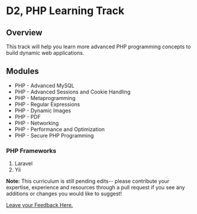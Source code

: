 # D2, PHP Learning Track

## Overview

This track will help you learn more advanced PHP programming concepts to build dynamic web applications.


## Modules

* PHP - Advanced MySQL
* PHP - Advanced Sessions and Cookie Handling
* PHP - Metaprogramming
* PHP - Regular Expressions
* PHP - Dynamic Images
* PHP - PDF
* PHP - Networking
* PHP - Performance and Optimization
* PHP - Secure PHP Programming

### PHP Frameworks
1. Laravel
2. Yii

**Note:** This curriculum is still pending edits-- please contribute your expertise, experience and resources through a pull request if you see any additions or changes you would like to suggest!


[Leave your Feedback Here.](https://goo.gl/forms/3L1LYIy2jMlhzrYn2)
